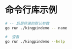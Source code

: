 # 命令行库示例

```bash
# -- 后是传递的默认参数
go run ./kingpindemo -- name

#  查看
go run ./kingpindemo --help
```
